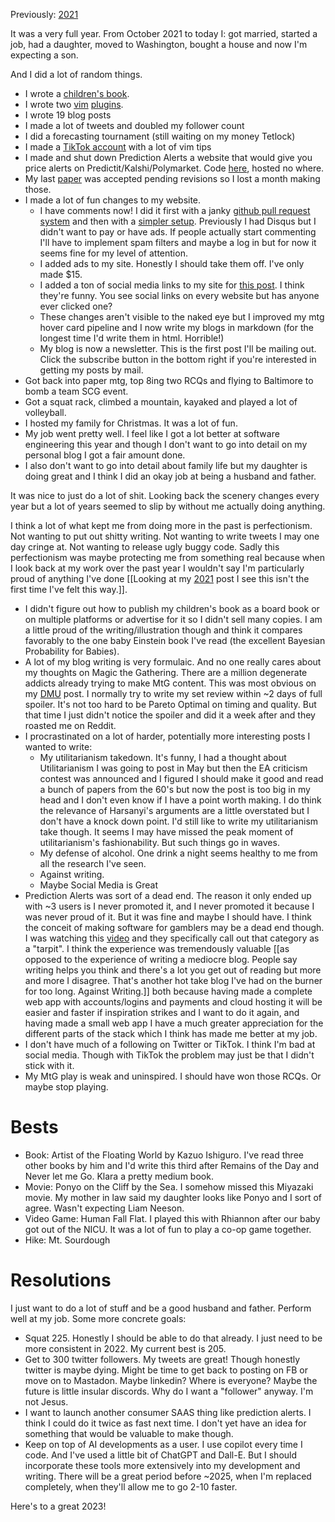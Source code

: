 Previously: [2021](https://ja3k.com/blog/res)

It was a very full year. From October 2021 to today I: got married, started a job, had a daughter, moved to Washington, bought a house and now I'm expecting a son.

And I did a lot of random things.
- I wrote a [children's book](https://a.co/d/0BmekIf).
- I wrote two [vim](https://github.com/jakethekoenig/VimOutline) [plugins](https://github.com/jakethekoenig/autogit.vim).
- I wrote 19 blog posts
- I made a lot of tweets and doubled my follower count
- I did a forecasting tournament (still waiting on my money Tetlock)
- I made a [TikTok account](https://www.tiktok.com/@ja3kcodes) with a lot of vim tips
- I made and shut down Prediction Alerts a website that would give you price alerts on Predictit/Kalshi/Polymarket. Code [here](https://github.com/jakethekoenig/predictionalerts), hosted no where.
- My last [paper](https://arxiv.org/abs/2106.06352) was accepted pending revisions so I lost a month making those.
- I made a lot of fun changes to my website.
    - I have comments now! I did it first with a janky [github pull request system](https://ja3k.com/blog/comment) and then with a [simpler setup](https://ja3k.com/blog/comment2). Previously I had Disqus but I didn't want to pay or have ads. If people actually start commenting I'll have to implement spam filters and maybe a log in but for now it seems fine for my level of attention.
    - I added ads to my site. Honestly I should take them off. I've only made $15.
    - I added a ton of social media links to my site for [this post](https://ja3k.com/blog/onid). I think they're funny. You see social links on every website but has anyone ever clicked one?
    - These changes aren't visible to the naked eye but I improved my mtg hover card pipeline and I now write my blogs in markdown (for the longest time I'd write them in html. Horrible!)
    - My blog is now a newsletter. This is the first post I'll be mailing out. Click the subscribe button in the bottom right if you're interested in getting my posts by mail.
- Got back into paper mtg, top 8ing two RCQs and flying to Baltimore to bomb a team SCG event.
- Got a squat rack, climbed a mountain, kayaked and played a lot of volleyball.
- I hosted my family for Christmas. It was a lot of fun.
- My job went pretty well. I feel like I got a lot better at software engineering this year and though I don't want to go into detail on my personal blog I got a fair amount done.
- I also don't want to go into detail about family life but my daughter is doing great and I think I did an okay job at being a husband and father.

It was nice to just do a lot of shit. Looking back the scenery changes every year but a lot of years seemed to slip by without me actually doing anything. 

I think a lot of what kept me from doing more in the past is perfectionism. Not wanting to put out shitty writing. Not wanting to write tweets I may one day cringe at. Not wanting to release ugly buggy code. Sadly this perfectionism was maybe protecting me from something real because when I look back at my work over the past year I wouldn't say I'm particularly proud of anything I've done [[Looking at my <a href='https://ja3k.com/blog/res'>2021</a> post I see this isn't the first time I've felt this way.]].
- I didn't figure out how to publish my children's book as a board book or on multiple platforms or advertise for it so I didn't sell many copies. I am a little proud of the writing/illustration though and think it compares favorably to the one baby Einstein book I've read (the excellent Bayesian Probability for Babies).
- A lot of my blog writing is very formulaic. And no one really cares about my thoughts on Magic the Gathering. There are a million degenerate addicts already trying to make MtG content. This was most obvious on my [DMU](https://ja3k.com/blog/dmu) post. I normally try to write my set review within ~2 days of full spoiler. It's not too hard to be Pareto Optimal on timing and quality. But that time I just didn't notice the spoiler and did it a week after and they roasted me on Reddit.
- I procrastinated on a lot of harder, potentially more interesting posts I wanted to write:
    - My utilitarianism takedown. It's funny, I had a thought about Utilitarianism I was going to post in May but then the EA criticism contest was announced and I figured I should make it good and read a bunch of papers from the 60's but now the post is too big in my head and I don't even know if I have a point worth making. I do think the relevance of Harsanyi's arguments are a little overstated but I don't have a knock down point. I'd still like to write my utilitarianism take though. It seems I may have missed the peak moment of utilitarianism's fashionability. But such things go in waves.
    - My defense of alcohol. One drink a night seems healthy to me from all the research I've seen.
    - Against writing.
    - Maybe Social Media is Great
- Prediction Alerts was sort of a dead end. The reason it only ended up with ~3 users is I never promoted it, and I never promoted it because I was never proud of it. But it was fine and maybe I should have. I think the conceit of making software for gamblers may be a dead end though. I was watching this [video](https://www.youtube.com/watch?v=GMIawSAygO4) and they specifically call out that category as a "tarpit". I think the experience was tremendously valuable [[as opposed to the experience of writing a mediocre blog. People say writing helps you think and there's a lot you get out of reading but more and more I disagree. That's another hot take blog I've had on the burner for too long. Against Writing.]] both because having made a complete web app with accounts/logins and payments and cloud hosting it will be easier and faster if inspiration strikes and I want to do it again, and having made a small web app I have a much greater appreciation for the different parts of the stack which I think has made me better at my job.
- I don't have much of a following on Twitter or TikTok. I think I'm bad at social media. Though with TikTok the problem may just be that I didn't stick with it.
- My MtG play is weak and uninspired. I should have won those RCQs. Or maybe stop playing.

# Bests
- Book: Artist of the Floating World by Kazuo Ishiguro. I've read three other books by him and I'd write this third after Remains of the Day and Never let me Go. Klara a pretty medium book.
- Movie: Ponyo on the Cliff by the Sea. I somehow missed this Miyazaki movie. My mother in law said my daughter looks like Ponyo and I sort of agree. Wasn't expecting Liam Neeson.
- Video Game: Human Fall Flat. I played this with Rhiannon after our baby got out of the NICU. It was a lot of fun to play a co-op game together.
- Hike: Mt. Sourdough

# Resolutions
I just want to do a lot of stuff and be a good husband and father. Perform well at my job. Some more concrete goals:
- Squat 225. Honestly I should be able to do that already. I just need to be more consistent in 2022. My current best is 205.
- Get to 300 twitter followers. My tweets are great! Though honestly twitter is maybe dying. Might be time to get back to posting on FB or move on to Mastadon. Maybe linkedin? Where is everyone? Maybe the future is little insular discords. Why do I want a "follower" anyway. I'm not Jesus.
- I want to launch another consumer SAAS thing like prediction alerts. I think I could do it twice as fast next time. I don't yet have an idea for something that would be valuable to make though.
- Keep on top of AI developments as a user. I use copilot every time I code. And I've used a little bit of ChatGPT and Dall-E. But I should incorporate these tools more extensively into my development and writing. There will be a great period before ~2025, when I'm replaced completely, when they'll allow me to go 2-10 faster.

Here's to a great 2023!
